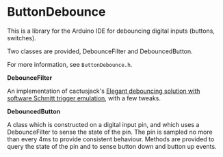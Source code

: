 # ButtonDebounce
This is a library for the Arduino IDE for debouncing digital inputs (buttons, switches).

Two classes are provided, DebounceFilter and DebouncedButton.

For more information, see `ButtonDebounce.h`.

**DebounceFilter**

An implementation of cactusjack's [Elegant debouncing solution with software Schmitt trigger emulation](http://forum.arduino.cc/index.php?topic=125297), with a few tweaks.

**DebouncedButton**

A class which is constructed on a digital input pin, and which uses a DebounceFilter to sense the state of the pin. The pin is sampled no more than every 4ms to provide consistent behaviour. Methods are provided to query the state of the pin and to sense button down and button up events.
 